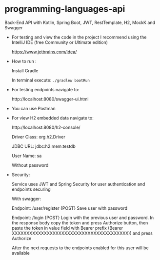 # programming-languages-api

Back-End API with Kotlin, Spring Boot, JWT, RestTemplate, H2, MockK and Swagger  

* For testing and view the code in the project I recommend using the IntelliJ IDE (free Community or Ultimate edition)
     
     https://www.jetbrains.com/idea/

* How to run : 
     
     Install Gradle
         
     In terminal execute: `./gradlew bootRun`

* For testing endpoints navigate to:

    http://localhost:8080/swagger-ui.html

* You can use Postman

* For view H2 embedded data navigate to:

    http://localhost:8080/h2-console/

    Driver Class: org.h2.Driver

    JDBC URL: jdbc:h2:mem:testdb

    User Name: sa

    Without password
    
* Security:

    Service uses JWT and Spring Security for user authentication and endpoints securing
    
    With swagger: 
    
    Endpoint: /user/register {POST} Save user with password
    
    Endpoint: /login {POST} Login with the previous user and password. In the response body copy the token
    and press Authorize button, then paste the token in value field with Bearer prefix (Bearer XXXXXXXXXXXXXXXXXXXXXXXXXXXXXXXXXXXXXXXX)) 
    and press Authorize
    
    After the next requests to the endpoints enabled for this user will be available

    